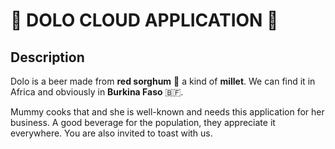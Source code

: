 # :beer: DOLO CLOUD APPLICATION :beer:

## Description 

Dolo is a beer made from **red sorghum** :ear_of_rice: a kind of **millet**. We can find it in Africa and obviously in **Burkina Faso**
:burkina_faso:.     

Mummy cooks that and she is well-known and needs this application for her business. A good beverage for the population, they
appreciate it everywhere. You are also invited to toast with us. 


